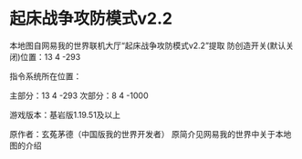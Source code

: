 # 起床战争攻防模式v2.2

本地图自网易我的世界联机大厅“起床战争攻防模式v2.2”提取
防创造开关(默认关闭)位置：13 4 -293

指令系统所在位置：

主部分：13 4 -293
次部分：8 4 -1000

游戏版本：基岩版1.19.51及以上



原作者：玄菟茅德（中国版我的世界开发者）
原简介见网易我的世界中关于本地图的介绍
